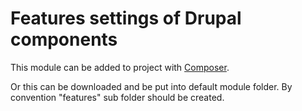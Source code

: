 # Features settings of Drupal components


This module can be added to project with [Composer](https://getcomposer.org/).

Or this can be downloaded and be put into default module folder.
By convention "features" sub folder should be created.
